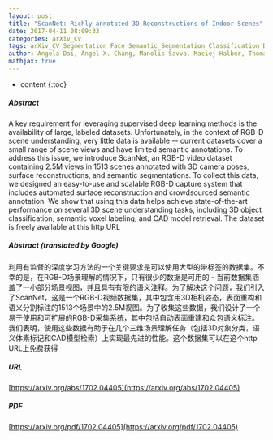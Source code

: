 ```yaml
---
layout: post
title: "ScanNet: Richly-annotated 3D Reconstructions of Indoor Scenes"
date: 2017-04-11 08:09:33
categories: arXiv_CV
tags: arXiv_CV Segmentation Face Semantic_Segmentation Classification Deep_Learning
author: Angela Dai, Angel X. Chang, Manolis Savva, Maciej Halber, Thomas Funkhouser, Matthias Nießner
mathjax: true
---
```


* content
{:toc}

##### Abstract
A key requirement for leveraging supervised deep learning methods is the availability of large, labeled datasets. Unfortunately, in the context of RGB-D scene understanding, very little data is available -- current datasets cover a small range of scene views and have limited semantic annotations. To address this issue, we introduce ScanNet, an RGB-D video dataset containing 2.5M views in 1513 scenes annotated with 3D camera poses, surface reconstructions, and semantic segmentations. To collect this data, we designed an easy-to-use and scalable RGB-D capture system that includes automated surface reconstruction and crowdsourced semantic annotation. We show that using this data helps achieve state-of-the-art performance on several 3D scene understanding tasks, including 3D object classification, semantic voxel labeling, and CAD model retrieval. The dataset is freely available at this http URL

##### Abstract (translated by Google)
利用有监督的深度学习方法的一个关键要求是可以使用大型的带标签的数据集。不幸的是，在RGB-D场景理解的情况下，只有很少的数据是可用的 - 当前数据集涵盖了一小部分场景视图，并且具有有限的语义注释。为了解决这个问题，我们引入了ScanNet，这是一个RGB-D视频数据集，其中包含用3D相机姿态，表面重构和语义分割标注的1513个场景中的2.5M视图。为了收集这些数据，我们设计了一个易于使用和可扩展的RGB-D采集系统，其中包括自动表面重建和众包语义标注。我们表明，使用这些数据有助于在几个三维场景理解任务（包括3D对象分类，语义体素标记和CAD模型检索）上实现最先进的性能。这个数据集可以在这个http URL上免费获得

##### URL
[https://arxiv.org/abs/1702.04405](https://arxiv.org/abs/1702.04405)

##### PDF
[https://arxiv.org/pdf/1702.04405](https://arxiv.org/pdf/1702.04405)

